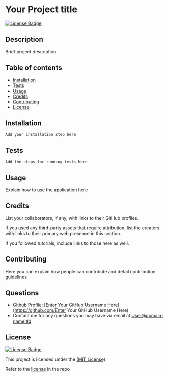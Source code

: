# Your Project title

[![License Badge](https://img.shields.io/badge/License-MIT-green.svg)](https://choosealicense.com/licenses/mit/)

## Description
Brief project description

## Table of contents
- [Installation](#installation)
- [Tests](#tests)
- [Usage](#usage)
- [Credits](#credits)
- [Contributing](#contributing)
- [License](#license)

## Installation
```Add your installation step here```

## Tests
```Add the steps for running tests here```

## Usage
Explain how to use the application here

## Credits
List your collaborators, if any, with links to their GitHub profiles.

If you used any third-party assets that require attribution, list the creators with links to their primary web presence in this section.

If you followed tutorials, include links to those here as well.

## Contributing
Here you can explain how people can contribute and detail contribution guidelines

## Questions
- Github Profile: [Enter Your GitHub Username Here](https://github.com/Enter Your GitHub Username Here)
- Contact me for any questions you may have via email at User@domain-name.tld

## License
[![License Badge](https://img.shields.io/badge/License-MIT-green.svg)](https://choosealicense.com/licenses/mit/)

This project is licensed under the [(MIT License)](https://choosealicense.com/licenses/mit/)

Refer to the [license](LICENSE) in the repo